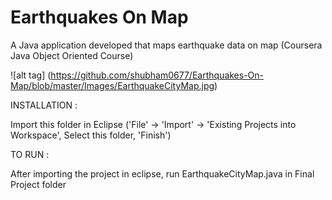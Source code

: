 # Earthquakes On Map
A Java application developed that maps earthquake data on map (Coursera Java Object Oriented Course)

![alt tag] (https://github.com/shubham0677/Earthquakes-On-Map/blob/master/Images/EarthquakeCityMap.jpg)

INSTALLATION :

Import this folder in Eclipse ('File' -> 'Import' -> 'Existing Projects into
Workspace', Select this folder, 'Finish')

TO RUN : 

After importing the project in eclipse, run EarthquakeCityMap.java in Final Project folder 


